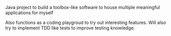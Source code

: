 Java project to build a toolbox-like software to house multiple meaningful applications for myself

Also functions as a coding playgroud to try out interesting features.
Will also try to implement TDD like tests to improve testing knowledge.